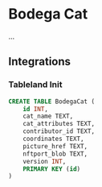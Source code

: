 # Bodega Cat

...




## Integrations

### Tableland Init

```sql
CREATE TABLE BodegaCat (
    id INT,
    cat_name TEXT,
    cat_attributes TEXT,
    contributor_id TEXT,
    coordinates TEXT,
    picture_href TEXT,
    nftport_blob TEXT,
    version INT,
    PRIMARY KEY (id)
)
```

